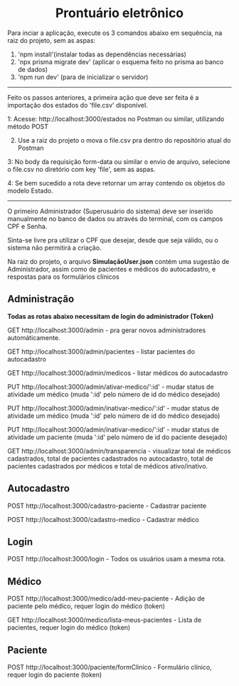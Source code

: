 <h1 align="center"> Prontuário eletrônico </h1>

Para inciar a aplicação, execute os 3 comandos abaixo em sequência, na raiz do projeto, sem as aspas:

<ol>
    <li>'npm install'(instalar todas as dependências necessárias)</li>
    <li>'npx prisma migrate dev' (aplicar o esquema feito no prisma ao banco de dados)</li>
    <li>'npm run dev' (para de inicializar o servidor)</li>
</ol>

<hr>
Feito os passos anteriores, a primeira ação que deve ser feita é a importação dos estados do 'file.csv' disponível. 

1: Acesse: http://localhost:3000/estados no Postman ou similar, utilizando método POST

2. Use a raiz do projeto o mova o file.csv pra dentro do repositório atual do Postman

3: No body da requisição form-data ou similar o envio de arquivo, selecione o file.csv no diretório com key 'file', sem as aspas.

4: Se bem sucedido a rota deve retornar um array contendo os objetos do modelo Estado.
<hr>
<p>O primeiro Administrador (Superusuário do sistema) deve ser inserido manualmente no banco de dados ou através do terminal, com os campos CPF e Senha.</p>

<p>Sinta-se livre pra utilizar o CPF que desejar, desde que seja válido, ou o sistema não permitirá a criação.</p>

<p>Na raiz do projeto, o arquivo <strong>SimulaçãoUser.json</strong> contém uma sugestão de Administrador, assim como de pacientes e médicos do autocadastro, e respostas para os formulários clínicos</p>

<h2>Administração</h2>

<Strong align='center'>Todas as rotas abaixo necessitam de login do administrador (Token)</Strong>

GET http://localhost:3000/admin - pra gerar novos administradores automáticamente.

GET http://localhost:3000/admin/pacientes - listar pacientes do autocadastro

GET http://localhost:3000/admin/medicos - listar médicos do autocadastro

PUT http://localhost:3000/admin/ativar-medico/':id' - mudar status de atividade um médico (muda ':id' pelo número de id do médico desejado)

PUT http://localhost:3000/admin/inativar-medico/':id' - mudar status de atividade um médico (muda ':id' pelo número de id do médico desejado)

PUT http://localhost:3000/admin/inativar-medico/':id' - mudar status de atividade um paciente (muda ':id' pelo número de id do paciente desejado)

GET http://localhost:3000/admin/transparencia - visualizar total de médicos 
cadastrados, total de pacientes cadastrados no autocadastro, total de pacientes 
cadastrados por médicos e total de médicos ativo/inativo.

<h2>Autocadastro</h2>
POST http://localhost:3000/cadastro-paciente - Cadastrar paciente

POST http://localhost:3000/cadastro-medico - Cadastrar médico

<h2>Login</h2>

POST http://localhost:3000/login - Todos os usuários usam a mesma rota.

<h2>Médico</h2>

POST http://localhost:3000/medico/add-meu-paciente - Adição de paciente pelo médico, requer login do médico (token)

GET http://localhost:3000/medico/lista-meus-pacientes - Lista de pacientes, requer login do médico (token)

<h2>Paciente</h2>
POST http://localhost:3000/paciente/formClinico - Formulário clínico, requer login do paciente (token)



